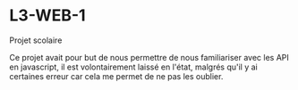 # L3-WEB-1

Projet scolaire

Ce projet avait pour but de nous permettre de nous familiariser avec les API en javascript, il est volontairement laissé en l'état,
malgrés qu'il y ai certaines erreur car cela me permet de ne pas les oublier.
